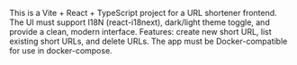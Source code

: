 <!-- Use this file to provide workspace-specific custom instructions to Copilot. For more details, visit https://code.visualstudio.com/docs/copilot/copilot-customization#_use-a-githubcopilotinstructionsmd-file -->

This is a Vite + React + TypeScript project for a URL shortener frontend. The UI must support I18N (react-i18next), dark/light theme toggle, and provide a clean, modern interface. Features: create new short URL, list existing short URLs, and delete URLs. The app must be Docker-compatible for use in docker-compose.

